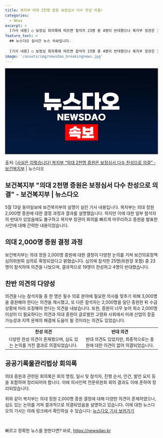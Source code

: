 ```yaml
---
title: 복지부 의대 2천명 증원 보정심서 다수 찬성 의결!
categories:
  - News
excerpt: >
  [기사 내용] ○ 보정심 회의록에 따르면 참석자 23명 중 4명이 반대했으나 복지부 장관은 1시간만에 회의를…
feature_text: >
  ## 뉴스다오 실시간 뉴스 속보입니다.

  [기사 내용] ○ 보정심 회의록에 따르면 참석자 23명 중 4명이 반대했으나 복지부 장관은 1시간만에 회의를…
image: '/assets/img/newsdao_breakingnews.jpg'
---
```


![뉴스다오 속보](/assets/img/newsdao_breakingnews.jpg)

<p>출처: <a href="https://newsdao.kr/3799" rel="dofollow">[사실은 이렇습니다] 복지부 “의대 2천명 증원은 보정심서 다수 찬성으로 의결” - 보건복지부</a> | 뉴스다오</p>

<h2 data-ke-size="size26">보건복지부 "의대 2천명 증원은 보정심서 다수 찬성으로 의결" - 보건복지부 | 뉴스다오</h2>
<p data-ke-size="size16">5월 13일 동아일보에 보건복지부의 설명이 실린 기사 내용입니다. 복지부는 의대 정원 2,000명 증원에 대한 결정 과정과 결과를 설명했습니다. 하지만 이에 대한 일부 참석자의 반대가 있었음에도 불구하고 복지부 장관이 회의를 빠르게 마무리하고 증원을 발표한 사안에 대해 간략한 내용이었습니다.</p>

<h2 data-ke-size="size24">의대 2,000명 증원 결정 과정</h2>
<p data-ke-size="size16">보건복지부는 의대 정원 2,000명 증원에 대한 결정이 다양한 논의를 거쳐 보건의료정책심의위원회 심의로 확정되었다고 밝혔습니다. 심의에 참석한 25명(위원장 포함) 중 23명이 참석하여 의견을 나눴으며, 결과적으로 19명이 찬성하고 4명이 반대했습니다.</p>

<h2 data-ke-size="size24">찬반 의견의 다양성</h2>
<p data-ke-size="size16">의견을 나눈 참석자들 중 한 명은 필수 의료 분야에 필요한 의사를 맞추기 위해 3,000명을 증원해야 한다는 의견을 제시했고, 또 다른 참석자는 2,000명을 일단 증원한 뒤 수급 상황에 따라 조정해야 한다는 의견을 내놨습니다. 또한, 증원이 너무 늦어 최소 2,000명 이상이 더 필요하다는 의견과 의대 증원이 글로벌한 고령화 사회에서 미래 산업의 창출 가능성과 지역 문제의 해결에 도움이 될 것이라는 의견도 있었습니다.</p>
<table>
  <tr>
    <td style="text-align: center; height: 17px;"><b>찬성 의견</b></td>
    <td style="text-align: center; height: 17px;"><b>반대 의견</b></td>
  </tr>
  <tr>
    <td style="text-align: center; height: 17px;">다양한 찬성 의견이 존재했으며, 심도 있는 논의를 거친 결과로 의결되었습니다.</td>
    <td style="text-align: center; height: 17px;">반대 의견도 있었지만, 최종적으로는 증원에 대한 이견이 없어 의결되었습니다.</td>
  </tr>
</table>

<h2 data-ke-size="size24">공공기록물관리법상 회의록</h2>
<p data-ke-size="size16">의대 증원과 관련된 회의록은 회의 명칭, 일시 및 참석자, 진행 순서, 안건, 발언 요지 등을 포함하여 정리되어야 합니다. 이에 의사인력 전문위원회 회의 결과도 이에 준하여 정리되었습니다.</p>

<p data-ke-size="size16">위와 같이 복지부는 의대 정원 2,000명 증원 결정에 대해 다양한 의견이 존재하였으나, 심도 있는 논의를 거쳐 결과적으로 의결되었음을 설명하고 있습니다. 이에 대한 뉴스다오의 기사는 아래 링크에서 확인하실 수 있습니다: <a href="https://newsdao.kr/3799">뉴스다오 기사 보러가기</a></p>
<p data-ke-size="size16">&nbsp;</p> 

빠르고 정확한 뉴스를 원한다면? 바로, <a href="https://newsdao.kr" rel="dofollow">https://newsdao.kr</a>



